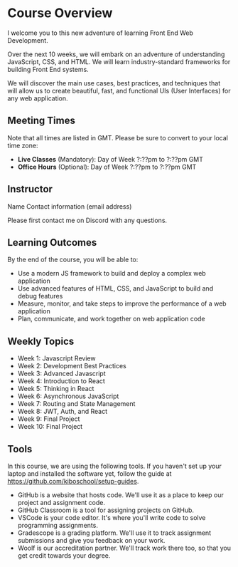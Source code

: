 # Course Overview

I welcome you to this new adventure of learning Front End  Web Development.

Over the next 10 weeks, we will embark on an adventure of understanding JavaScript, CSS, and HTML. We will learn industry-standard frameworks for building Front End systems.  

We will discover the main use cases, best practices, and techniques that will allow us to create beautiful, fast, and functional UIs (User Interfaces) for any web application.

## Meeting Times

Note that all times are listed in GMT.  Please be sure to convert to your local time zone:

- **Live Classes** (Mandatory): Day of Week ?:??pm to ?:??pm GMT
- **Office Hours** (Optional): Day of Week ?:??pm to ?:??pm GMT

## Instructor

Name
Contact information (email address)

Please first contact me on Discord with any questions.

## Learning Outcomes

By the end of the course, you will be able to:

- Use a modern JS framework to build and deploy a complex web application
- Use advanced features of HTML, CSS, and JavaScript to build and debug features
- Measure, monitor, and take steps to improve the performance of a web application
- Plan, communicate, and work together on web application code

## Weekly Topics

- Week 1: Javascript Review
- Week 2: Development Best Practices
- Week 3: Advanced Javascript
- Week 4: Introduction to React
- Week 5: Thinking in React
- Week 6: Asynchronous JavaScript
- Week 7: Routing and State Management
- Week 8: JWT, Auth, and React
- Week 9: Final Project
- Week 10: Final Project

## Tools

In this course, we are using the following tools. If you haven't set up your laptop and installed the software yet, follow the guide at https://github.com/kiboschool/setup-guides.

- GitHub is a website that hosts code. We'll use it as a place to keep our project and assignment code.
- GitHub Classroom is a tool for assigning projects on GitHub.
- VSCode is your code editor. It's where you'll write code to solve programming assignments.
- Gradescope is a grading platform. We'll use it to track assignment submissions and give you feedback on your work.
- Woolf is our accreditation partner. We'll track work there too, so that you get credit towards your degree.
